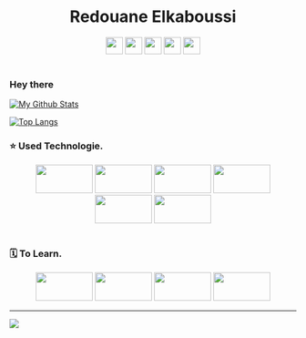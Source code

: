 <h1 align="center">Redouane Elkaboussi</h1>
<div align="center">
    <!-- LinkedIn -->
    <a href="https://www.linkedin.com/in/redouane-elkaboussi-296850219/" target="_blank"><img height="30" width="30" src="https://cdn-icons.flaticon.com/png/512/3536/premium/3536505.png?token=exp=1644179479~hmac=d718553242d2163f26a47e01d3ccda33"></a>
    <!-- Telegram -->
    <a href="https://t.me/redelka" target="_blank"><img height="30" width="30" src="https://cdn-icons.flaticon.com/png/512/3536/premium/3536661.png?token=exp=1644179737~hmac=4ecbab805c9df72dc70e1adb1ad32d32"></a>
    <!-- Email -->
    <a href="mailto:elkaboussi@pm.me" target="_blank"><img height="30" width="30" src="https://cdn-icons.flaticon.com/png/512/2374/premium/2374449.png?token=exp=1644179695~hmac=32fd5da82a2ef4b305a6f2ea49abf2ca"></a>
    <!-- Github -->
    <a href="https://www.github.com/red-elka" target="_blank"><img height="30" width="30" src="https://cdn-icons-png.flaticon.com/512/25/25657.png"></a>
    <!-- Twitter -->
    <a href="https://twitter.com/ElkaboussiR?t=agCbdyzuHk1F_oB9AIDbVw&s=09" target="_blank"><img height="30" width="30" src="https://cdn-icons.flaticon.com/png/512/3256/premium/3256013.png?token=exp=1644179852~hmac=e8504043114b28922a6d4a0bfee9247c"></a>
</div>
<br>

### Hey there

<!-- Github Statistics -->
[![My Github Stats](https://github-readme-stats.vercel.app/api?username=red-elka&count_private=true&hide_border=true&show_icons=true&&bg_color=0d1117&text_color=ebf1f7&icon_color=1f6feb&title_color=1f6fe&hide_title=)](https://github.com/red-elka/)
<!-- Most Used Languages -->
[![Top Langs](https://github-readme-stats.vercel.app/api/top-langs/?username=red-elka&bg_color=0d1117&hide=shell&hide_border=true&text_color=ebf1f7&title_color=1f6fe)](https://github.com/red-elka)
<!-- Skills -->
### ⭐ Used Technologie.
<div align="center">
    <!-- Linux -->
    <a href="https://archlinux.org/" target="_blank"><img height="50" width="100" src="https://www.vectorlogo.zone/logos/archlinux/archlinux-ar21.svg"></a>
    <!-- Neovim -->
    <a href="https://neovim.io" target="_blank"><img height="50" width="100" src="https://www.vectorlogo.zone/logos/neovimio/neovimio-ar21.svg"></a>
    <!-- Vs Code -->
    <a href="https://code.visualstudio.com" target="_blank"><img height="50" width="100" src="https://www.vectorlogo.zone/logos/visualstudio_code/visualstudio_code-ar21.svg"></a>
    <!-- python -->
    <a href="https://www.python.org/" target="_blank"><img height="50" width="100" src="https://www.vectorlogo.zone/logos/python/python-ar21.svg"></a>
    <!-- Git -->
    <a href="https://git-scm.com/" target="_blank"><img height="50" width="100" src="https://www.vectorlogo.zone/logos/git-scm/git-scm-ar21.svg"></a>
    <!-- Github -->
    <a href="https://github.com" target="_blank"><img height="50" width="100" src="https://www.vectorlogo.zone/logos/github/github-ar21.svg"></a>
</div>
<br>
<!-- To Learn -->

### 🗓 To Learn.
<div align="center">
    <!-- MongoDB -->
    <a href="https://www.mongodb.com" target="_blank"><img height="50" width="100" src="https://www.vectorlogo.zone/logos/mongodb/mongodb-ar21.svg"></a>
    <!-- Django -->
    <a href="https://www.djangoproject.com" target="_blank"><img height="50" width="100" src="https://www.vectorlogo.zone/logos/djangoproject/djangoproject-ar21.svg"></a>
    <!-- Javascript -->
    <a href="https://www.javascript.com/" target="_blank"><img height="50" width="100" src="https://www.vectorlogo.zone/logos/javascript/javascript-horizontal.svg"></a>
    <!-- NodeJS -->
    <a href="https://nodejs.org" target="_blank"><img height="50" width="100" src="https://www.vectorlogo.zone/logos/nodejs/nodejs-ar21.svg"></a>
</div>
<hr>

![](https://komarev.com/ghpvc/?username=red-elka&color=green)
